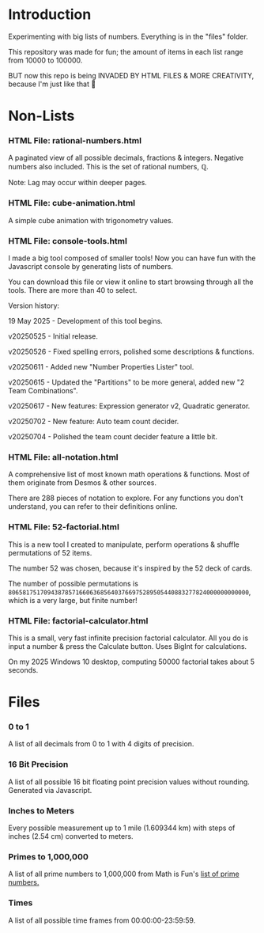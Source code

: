 # Introduction
Experimenting with big lists of numbers. Everything is in the "files" folder.

This repository was made for fun; the amount of items in each list range from 10000 to 100000.

BUT now this repo is being INVADED BY HTML FILES & MORE CREATIVITY, because I'm just like that 🤣

# Non-Lists

### HTML File: rational-numbers.html

A paginated view of all possible decimals, fractions & integers. Negative numbers also included. This is the set of rational numbers, ℚ.

Note: Lag may occur within deeper pages.

### HTML File: cube-animation.html

A simple cube animation with trigonometry values.

### HTML File: console-tools.html

I made a big tool composed of smaller tools! Now you can have fun with the Javascript console by generating lists of numbers.

You can download this file or view it online to start browsing through all the tools. There are more than 40 to select.

Version history:

19 May 2025 - Development of this tool begins.

v20250525 - Initial release.

v20250526 - Fixed spelling errors, polished some descriptions & functions.

v20250611 - Added new "Number Properties Lister" tool.

v20250615 - Updated the "Partitions" to be more general, added new "2 Team Combinations".

v20250617 - New features: Expression generator v2, Quadratic generator.

v20250702 - New feature: Auto team count decider.

v20250704 - Polished the team count decider feature a little bit.

### HTML File: all-notation.html

A comprehensive list of most known math operations & functions. Most of them originate from Desmos & other sources.

There are 288 pieces of notation to explore. For any functions you don't understand, you can refer to their definitions online.

### HTML File: 52-factorial.html

This is a new tool I created to manipulate, perform operations & shuffle permutations of 52 items.

The number 52 was chosen, because it's inspired by the 52 deck of cards.

The number of possible permutations is `80658175170943878571660636856403766975289505440883277824000000000000`, which is a very large, but finite number!

### HTML File: factorial-calculator.html

This is a small, very fast infinite precision factorial calculator. All you do is input a number & press the Calculate button. Uses BigInt for calculations.

On my 2025 Windows 10 desktop, computing 50000 factorial takes about 5 seconds.

# Files

### 0 to 1
A list of all decimals from 0 to 1 with 4 digits of precision.

### 16 Bit Precision
A list of all possible 16 bit floating point precision values without rounding. Generated via Javascript.

### Inches to Meters
Every possible measurement up to 1 mile (1.609344 km) with steps of inches (2.54 cm) converted to meters.

### Primes to 1,000,000
A list of all prime numbers to 1,000,000 from Math is Fun's [list of prime numbers.](https://www.mathsisfun.com/numbers/prime-number-lists.html)

### Times
A list of all possible time frames from 00:00:00-23:59:59.
